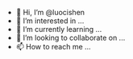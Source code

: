 - 👋 Hi, I’m @luocishen
- 👀 I’m interested in ...
- 🌱 I’m currently learning ...
- 💞️ I’m looking to collaborate on ...
- 📫 How to reach me ...

<!---
luocishen/luocishen is a ✨ special ✨ repository because its `README.md` (this file) appears on your GitHub profile.
You can click the Preview link to take a look at your changes.
--->
